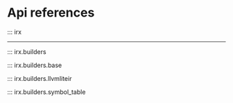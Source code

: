 # Api references

::: irx

---

::: irx.builders

::: irx.builders.base

::: irx.builders.llvmliteir

::: irx.builders.symbol_table
